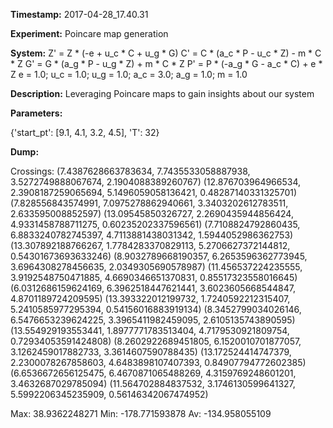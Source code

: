 **Timestamp:** 2017-04-28_17.40.31

**Experiment:** Poincare map generation

**System:**
Z' = Z * (-e + u_c * C + u_g * G) 
C' = C * (a_c * P - u_c * Z) - m * C * Z 
G' = G * (a_g * P - u_g * Z) + m * C * Z 
P' = P * (-a_g * G - a_c * C) + e * Z 
e = 1.0; u_c = 1.0; u_g = 1.0; a_c = 3.0; a_g = 1.0; m = 1.0

**Description:** Leveraging Poincare maps to gain insights about our system

**Parameters:**

{'start_pt': [9.1, 4.1, 3.2, 4.5], 'T': 32}

**Dump:**



Crossings:
(7.4387628663783634, 7.7435533058887938, 3.5272749888067674, 2.1904088389260767)
(12.876703964966534, 2.3908187259065694, 5.1496059058136421, 0.48287140331325701)
(7.828556843574991, 7.0975278862940661, 3.3403202612783511, 2.633595008852597)
(13.09545850326727, 2.2690435944856424, 4.9331458788711275, 0.60235202337596561)
(7.7108824792860435, 6.8833240782745397, 4.7113881438031342, 1.5944052986362753)
(13.307892188766267, 1.7784283370829113, 5.2706627372144812, 0.54301673693633246)
(8.9032789668190357, 6.2653596362773945, 3.6964308278456635, 2.0349305690578987)
(11.456537224235555, 3.9192548750471885, 4.6690346651370831, 0.85517323558016645)
(6.0312686159624169, 6.3962518447621441, 3.6023605668544847, 4.8701189724209595)
(13.393322012199732, 1.7240592212315407, 5.2410585977295394, 0.54156016883919134)
(8.3452799034026146, 6.5476653239624225, 3.3965411982459095, 2.6105135743890595)
(13.554929193553441, 1.8977771783513404, 4.7179530921809754, 0.72934053591424808)
(8.2602922689451805, 6.1520010701877057, 3.1262459017882733, 3.3614607590788435)
(13.172524414747379, 2.2300078267858603, 4.6483898107407393, 0.84907794772602385)
(6.6536672656125475, 6.4670871065488269, 4.3159769248601201, 3.4632687029785094)
(11.564702884837532, 3.1746130599641327, 5.5992206345235909, 0.56146342067474952)

Max:
38.9362248271
Min:
-178.771593878
Av:
-134.958055109